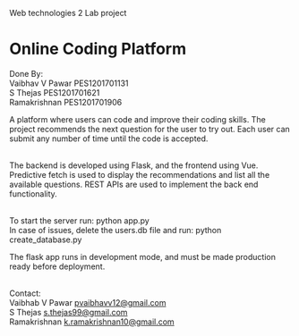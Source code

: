 Web technologies 2 Lab project<br/>
# Online Coding Platform<br/>
Done By:<br/>
  Vaibhav V Pawar   PES1201701131<br/>
  S Thejas          PES1201701621<br/>
  Ramakrishnan      PES1201701906<br/>
 
A platform where users can code and improve their coding skills. The project recommends the next question for the user to try out. Each user can submit any number of time until the code is accepted.<br/><br/>

The backend is developed using Flask, and the frontend using Vue.<br/>
Predictive fetch is used to display the recommendations and list all the available questions.
REST APIs are used to implement the back end functionality.<br/><br/>

To start the server run: python app.py<br/>
In case of issues, delete the users.db file and run: python create_database.py<br/>

The flask app runs in development mode, and must be made production ready before deployment.<br/><br/>

Contact:<br/>
  Vaibhab V Pawar  pvaibhavv12@gmail.com<br/>
  S Thejas     s.thejas99@gmail.com<br/>
  Ramakrishnan k.ramakrishnan10@gmail.com<br/>
